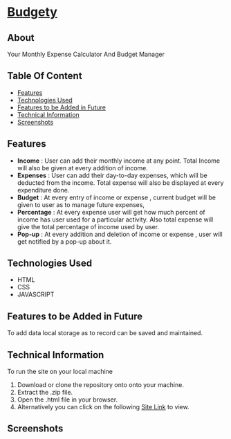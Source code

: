 # [Budgety](https://j-151.github.io/Budgety/)

## About
Your Monthly Expense Calculator And Budget Manager
 
## Table Of Content
- [Features](#features)
- [Technologies Used](#technologies-used)
- [Features to be Added in Future](#features-to-be-added-in-future)
- [Technical Information](#technical-information)
- [Screenshots](#screenshots)

## Features
- **Income** : User can add their monthly income at any point. Total Income will also be given at every addition of income.
- **Expenses** : User can add their day-to-day expenses, which will be deducted from the income. Total expense will also be displayed at every expenditure done.
- **Budget** : At every entry of income or expense , current budget will be given to user as to manage future expenses,
- **Percentage** : At every expense user will get how much percent of income has user used for a particular activity. Also total expense will give the total percentage of income used by user.
- **Pop-up** : At every addition and deletion of income or expense , user will get notified by a pop-up about it.

## Technologies Used
- HTML
- CSS
- JAVASCRIPT

## Features to be Added in Future
To add data local storage as to record can be saved and maintained.

## Technical Information
To run the site on your local machine
1. Download or clone the repository onto onto your machine.
2. Extract the .zip file.
3. Open the .html file in your browser.
4. Alternatively you can click on the following [Site Link](https://j-151.github.io/Budgety/) to view.

## Screenshots


